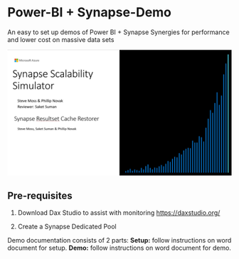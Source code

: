 # Power-BI + Synapse-Demo

An easy to set up demos of Power BI + Synapse Synergies for performance and lower cost on massive data sets

![summary](https://github.com/stevemoss-microsoft/SynapseScalabilitySimulator/blob/main/images/Scalability%201.jpg?raw=true)

## Pre-requisites
1) Download Dax Studio to assist with monitoring
https://daxstudio.org/

2) Create a Synapse Dedicated Pool

Demo documentation consists of 2 parts:
<b>Setup:</b>  follow instructions on word document for setup.
<b>Demo:</b>  follow instructions on word document for demo. 
  
